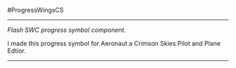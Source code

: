 #ProgressWingsCS

-----------------------------------

*Flash SWC progress symbol component.*

I made this progress symbol for Aeronaut a Crimson Skies Pilot and Plane Edtior.

-----------------------------------